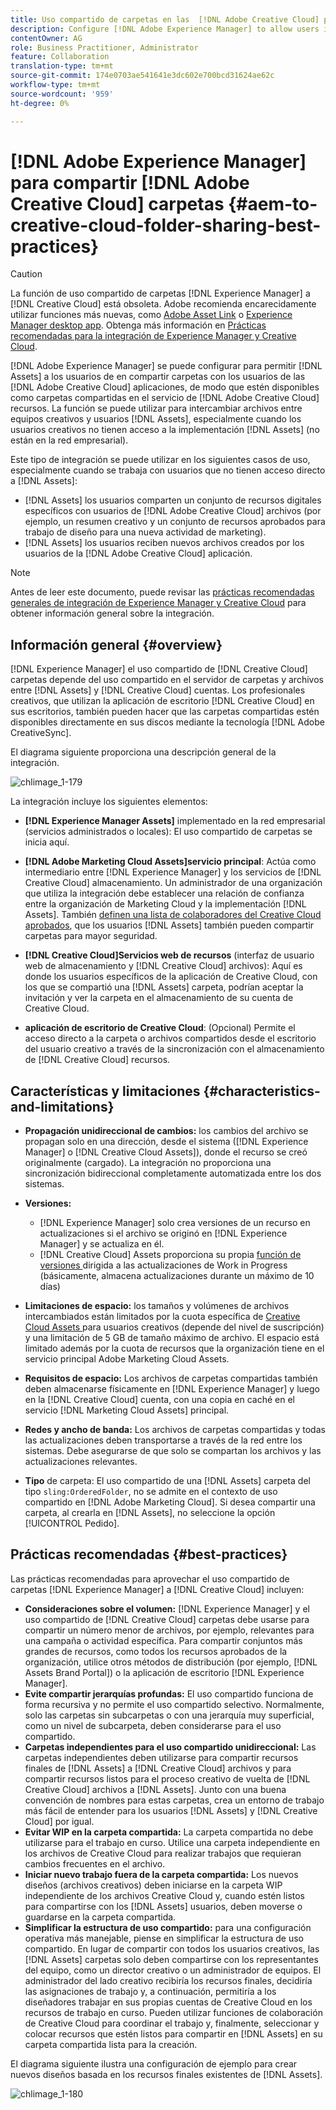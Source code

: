 ```yaml
---
title: Uso compartido de carpetas en las  [!DNL Adobe Creative Cloud] prácticas recomendadas
description: Configure [!DNL Adobe Experience Manager] to allow users in [!DNL Experience Manager Assets] para intercambiar carpetas con usuarios de Adobe Creative Cloud (CC).
contentOwner: AG
role: Business Practitioner, Administrator
feature: Collaboration
translation-type: tm+mt
source-git-commit: 174e0703ae541641e3dc602e700bcd31624ae62c
workflow-type: tm+mt
source-wordcount: '959'
ht-degree: 0%

---
```



# [!DNL Adobe Experience Manager] para compartir  [!DNL Adobe Creative Cloud] carpetas  {#aem-to-creative-cloud-folder-sharing-best-practices}

>[!CAUTION]
>
>La función de uso compartido de carpetas [!DNL Experience Manager] a [!DNL Creative Cloud] está obsoleta. Adobe recomienda encarecidamente utilizar funciones más nuevas, como [Adobe Asset Link](https://helpx.adobe.com/enterprise/admin-guide.html/enterprise/using/adobe-asset-link.ug.html) o [Experience Manager desktop app](https://experienceleague.adobe.com/docs/experience-manager-desktop-app/using/using.html). Obtenga más información en [Prácticas recomendadas para la integración de Experience Manager y Creative Cloud](/help/assets/aem-cc-integration-best-practices.md).

[!DNL Adobe Experience Manager] se puede configurar para permitir  [!DNL Assets] a los usuarios de en compartir carpetas con los usuarios de las  [!DNL Adobe Creative Cloud] aplicaciones, de modo que estén disponibles como carpetas compartidas en el servicio de  [!DNL Adobe Creative Cloud] recursos. La función se puede utilizar para intercambiar archivos entre equipos creativos y usuarios [!DNL Assets], especialmente cuando los usuarios creativos no tienen acceso a la implementación [!DNL Assets] (no están en la red empresarial).

Este tipo de integración se puede utilizar en los siguientes casos de uso, especialmente cuando se trabaja con usuarios que no tienen acceso directo a [!DNL Assets]:

* [!DNL Assets] los usuarios comparten un conjunto de recursos digitales específicos con usuarios de  [!DNL Adobe Creative Cloud] archivos (por ejemplo, un resumen creativo y un conjunto de recursos aprobados para trabajo de diseño para una nueva actividad de marketing).
* [!DNL Assets] los usuarios reciben nuevos archivos creados por los usuarios de la  [!DNL Adobe Creative Cloud] aplicación.

>[!NOTE]
>
>Antes de leer este documento, puede revisar las [prácticas recomendadas generales de integración de Experience Manager y Creative Cloud](/help/assets/aem-cc-integration-best-practices.md) para obtener información general sobre la integración.

## Información general {#overview}

[!DNL Experience Manager] el uso compartido de  [!DNL Creative Cloud] carpetas depende del uso compartido en el servidor de carpetas y archivos entre  [!DNL Assets] y  [!DNL Creative Cloud] cuentas. Los profesionales creativos, que utilizan la aplicación de escritorio [!DNL Creative Cloud] en sus escritorios, también pueden hacer que las carpetas compartidas estén disponibles directamente en sus discos mediante la tecnología [!DNL Adobe CreativeSync].

El diagrama siguiente proporciona una descripción general de la integración.

![chlimage_1-179](assets/chlimage_1-406.png)

La integración incluye los siguientes elementos:

* **[!DNL Experience Manager Assets]** implementado en la red empresarial (servicios administrados o locales): El uso compartido de carpetas se inicia aquí.
* **[!DNL Adobe Marketing Cloud Assets]servicio principal**: Actúa como intermediario entre  [!DNL Experience Manager] y los servicios de  [!DNL Creative Cloud] almacenamiento. Un administrador de una organización que utiliza la integración debe establecer una relación de confianza entre la organización de Marketing Cloud y la implementación [!DNL Assets]. También [definen una lista de colaboradores del Creative Cloud aprobados](https://experienceleague.adobe.com/docs/core-services/interface/assets/t-admin-add-cc-user.html), que los usuarios [!DNL Assets] también pueden compartir carpetas para mayor seguridad.

* **[!DNL Creative Cloud]Servicios web de recursos**  (interfaz de usuario web de almacenamiento y  [!DNL Creative Cloud] archivos): Aquí es donde los usuarios específicos de la aplicación de Creative Cloud, con los que se compartió una  [!DNL Assets] carpeta, podrían aceptar la invitación y ver la carpeta en el almacenamiento de su cuenta de Creative Cloud.
* **aplicación de escritorio de Creative Cloud**: (Opcional) Permite el acceso directo a la carpeta o archivos compartidos desde el escritorio del usuario creativo a través de la sincronización con el almacenamiento de  [!DNL Creative Cloud] recursos.

## Características y limitaciones {#characteristics-and-limitations}

* **Propagación unidireccional de cambios:** los cambios del archivo se propagan solo en una dirección, desde el sistema ([!DNL Experience Manager]  o  [!DNL Creative Cloud Assets]), donde el recurso se creó originalmente (cargado). La integración no proporciona una sincronización bidireccional completamente automatizada entre los dos sistemas.
* **Versiones:**

   * [!DNL Experience Manager] solo crea versiones de un recurso en actualizaciones si el archivo se originó en  [!DNL Experience Manager] y se actualiza en él.
   * [!DNL Creative Cloud] Assets proporciona su propia  [función de versiones ](https://helpx.adobe.com/creative-cloud/help/versioning-faq.html) dirigida a las actualizaciones de Work in Progress (básicamente, almacena actualizaciones durante un máximo de 10 días)

* **Limitaciones de espacio:** los tamaños y volúmenes de archivos intercambiados están limitados por la cuota específica de  [Creative Cloud Assets ](https://helpx.adobe.com/creative-cloud/kb/file-storage-quota.html) para usuarios creativos (depende del nivel de suscripción) y una limitación de 5 GB de tamaño máximo de archivo. El espacio está limitado además por la cuota de recursos que la organización tiene en el servicio principal Adobe Marketing Cloud Assets.

* **Requisitos de espacio:** Los archivos de carpetas compartidas también deben almacenarse físicamente en  [!DNL Experience Manager] y luego en la  [!DNL Creative Cloud] cuenta, con una copia en caché en el servicio  [!DNL Marketing Cloud Assets] principal.
* **Redes y ancho de banda:**  Los archivos de carpetas compartidas y todas las actualizaciones deben transportarse a través de la red entre los sistemas. Debe asegurarse de que solo se compartan los archivos y las actualizaciones relevantes.
* **Tipo** de carpeta: El uso compartido de una  [!DNL Assets] carpeta del tipo  `sling:OrderedFolder`, no se admite en el contexto de uso compartido en  [!DNL Adobe Marketing Cloud]. Si desea compartir una carpeta, al crearla en [!DNL Assets], no seleccione la opción [!UICONTROL Pedido].

## Prácticas recomendadas {#best-practices}

Las prácticas recomendadas para aprovechar el uso compartido de carpetas [!DNL Experience Manager] a [!DNL Creative Cloud] incluyen:

* **Consideraciones sobre el volumen:** [!DNL Experience Manager] y el uso compartido de  [!DNL Creative Cloud] carpetas debe usarse para compartir un número menor de archivos, por ejemplo, relevantes para una campaña o actividad específica. Para compartir conjuntos más grandes de recursos, como todos los recursos aprobados de la organización, utilice otros métodos de distribución (por ejemplo, [!DNL Assets Brand Portal]) o la aplicación de escritorio [!DNL Experience Manager].
* **Evite compartir jerarquías profundas:** El uso compartido funciona de forma recursiva y no permite el uso compartido selectivo. Normalmente, solo las carpetas sin subcarpetas o con una jerarquía muy superficial, como un nivel de subcarpeta, deben considerarse para el uso compartido.
* **Carpetas independientes para el uso compartido unidireccional:** Las carpetas independientes deben utilizarse para compartir recursos finales de  [!DNL Assets] a  [!DNL Creative Cloud] archivos y para compartir recursos listos para el proceso creativo de vuelta de  [!DNL Creative Cloud] archivos a  [!DNL Assets]. Junto con una buena convención de nombres para estas carpetas, crea un entorno de trabajo más fácil de entender para los usuarios [!DNL Assets] y [!DNL Creative Cloud] por igual.
* **Evitar WIP en la carpeta compartida:**  La carpeta compartida no debe utilizarse para el trabajo en curso. Utilice una carpeta independiente en los archivos de Creative Cloud para realizar trabajos que requieran cambios frecuentes en el archivo.
* **Iniciar nuevo trabajo fuera de la carpeta compartida:**  Los nuevos diseños (archivos creativos) deben iniciarse en la carpeta WIP independiente de los archivos Creative Cloud y, cuando estén listos para compartirse con los  [!DNL Assets] usuarios, deben moverse o guardarse en la carpeta compartida.
* **Simplificar la estructura de uso compartido:** para una configuración operativa más manejable, piense en simplificar la estructura de uso compartido. En lugar de compartir con todos los usuarios creativos, las [!DNL Assets] carpetas solo deben compartirse con los representantes del equipo, como un director creativo o un administrador de equipos. El administrador del lado creativo recibiría los recursos finales, decidiría las asignaciones de trabajo y, a continuación, permitiría a los diseñadores trabajar en sus propias cuentas de Creative Cloud en los recursos de trabajo en curso. Pueden utilizar funciones de colaboración de Creative Cloud para coordinar el trabajo y, finalmente, seleccionar y colocar recursos que estén listos para compartir en [!DNL Assets] en su carpeta compartida lista para la creación.

El diagrama siguiente ilustra una configuración de ejemplo para crear nuevos diseños basada en los recursos finales existentes de [!DNL Assets].

![chlimage_1-180](assets/chlimage_1-407.png)
